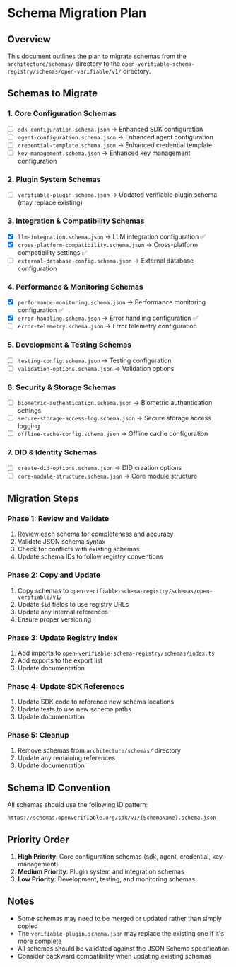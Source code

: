# Schema Migration Plan

## Overview
This document outlines the plan to migrate schemas from the `architecture/schemas/` directory to the `open-verifiable-schema-registry/schemas/open-verifiable/v1/` directory.

## Schemas to Migrate

### 1. Core Configuration Schemas
- [ ] `sdk-configuration.schema.json` → Enhanced SDK configuration
- [ ] `agent-configuration.schema.json` → Enhanced agent configuration  
- [ ] `credential-template.schema.json` → Enhanced credential template
- [ ] `key-management.schema.json` → Enhanced key management configuration

### 2. Plugin System Schemas
- [ ] `verifiable-plugin.schema.json` → Updated verifiable plugin schema (may replace existing)

### 3. Integration & Compatibility Schemas
- [x] `llm-integration.schema.json` → LLM integration configuration ✅
- [x] `cross-platform-compatibility.schema.json` → Cross-platform compatibility settings ✅
- [ ] `external-database-config.schema.json` → External database configuration

### 4. Performance & Monitoring Schemas
- [x] `performance-monitoring.schema.json` → Performance monitoring configuration ✅
- [x] `error-handling.schema.json` → Error handling configuration ✅
- [ ] `error-telemetry.schema.json` → Error telemetry configuration

### 5. Development & Testing Schemas
- [ ] `testing-config.schema.json` → Testing configuration
- [ ] `validation-options.schema.json` → Validation options

### 6. Security & Storage Schemas
- [ ] `biometric-authentication.schema.json` → Biometric authentication settings
- [ ] `secure-storage-access-log.schema.json` → Secure storage access logging
- [ ] `offline-cache-config.schema.json` → Offline cache configuration

### 7. DID & Identity Schemas
- [ ] `create-did-options.schema.json` → DID creation options
- [ ] `core-module-structure.schema.json` → Core module structure

## Migration Steps

### Phase 1: Review and Validate
1. Review each schema for completeness and accuracy
2. Validate JSON schema syntax
3. Check for conflicts with existing schemas
4. Update schema IDs to follow registry conventions

### Phase 2: Copy and Update
1. Copy schemas to `open-verifiable-schema-registry/schemas/open-verifiable/v1/`
2. Update `$id` fields to use registry URLs
3. Update any internal references
4. Ensure proper versioning

### Phase 3: Update Registry Index
1. Add imports to `open-verifiable-schema-registry/schemas/index.ts`
2. Add exports to the export list
3. Update documentation

### Phase 4: Update SDK References
1. Update SDK code to reference new schema locations
2. Update tests to use new schema paths
3. Update documentation

### Phase 5: Cleanup
1. Remove schemas from `architecture/schemas/` directory
2. Update any remaining references
3. Update documentation

## Schema ID Convention
All schemas should use the following ID pattern:
```
https://schemas.openverifiable.org/sdk/v1/{SchemaName}.schema.json
```

## Priority Order
1. **High Priority**: Core configuration schemas (sdk, agent, credential, key-management)
2. **Medium Priority**: Plugin system and integration schemas
3. **Low Priority**: Development, testing, and monitoring schemas

## Notes
- Some schemas may need to be merged or updated rather than simply copied
- The `verifiable-plugin.schema.json` may replace the existing one if it's more complete
- All schemas should be validated against the JSON Schema specification
- Consider backward compatibility when updating existing schemas 
